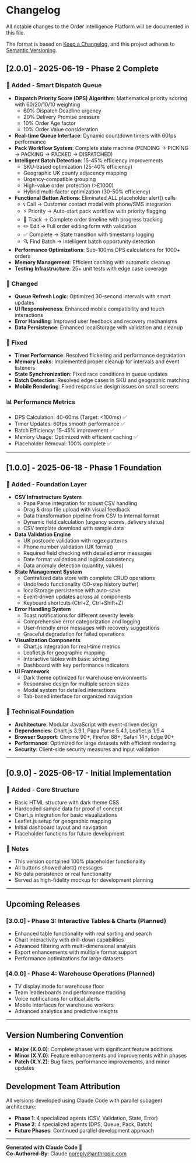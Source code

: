 # Changelog

All notable changes to the Order Intelligence Platform will be documented in this file.

The format is based on [Keep a Changelog](https://keepachangelog.com/en/1.0.0/),
and this project adheres to [Semantic Versioning](https://semver.org/spec/v2.0.0.html).

## [2.0.0] - 2025-06-19 - Phase 2 Complete

### 🚀 Added - Smart Dispatch Queue
- **Dispatch Priority Score (DPS) Algorithm**: Mathematical priority scoring with 60/20/10/10 weighting
  - 60% Dispatch Deadline urgency
  - 20% Delivery Promise pressure
  - 10% Order Age factor
  - 10% Order Value consideration
- **Real-time Queue Interface**: Dynamic countdown timers with 60fps performance
- **Pack Workflow System**: Complete state machine (PENDING → PICKING → PACKING → PACKED → DISPATCHED)
- **Intelligent Batch Detection**: 15-45% efficiency improvements
  - SKU-based optimization (25-40% efficiency)
  - Geographic UK county adjacency mapping
  - Urgency-compatible grouping
  - High-value order protection (>£1000)
  - Hybrid multi-factor optimization (30-50% efficiency)
- **Functional Button Actions**: Eliminated ALL placeholder alert() calls
  - 📞 Call → Customer contact modal with phone/SMS integration
  - ⚡ Priority → Auto-start pack workflow with priority flagging
  - 📍 Track → Complete order timeline with progress tracking
  - ✏️ Edit → Full order editing form with validation
  - ✅ Complete → State transition with timestamp logging
  - 🔍 Find Batch → Intelligent batch opportunity detection
- **Performance Optimizations**: Sub-100ms DPS calculations for 1000+ orders
- **Memory Management**: Efficient caching with automatic cleanup
- **Testing Infrastructure**: 25+ unit tests with edge case coverage

### 🔧 Changed
- **Queue Refresh Logic**: Optimized 30-second intervals with smart updates
- **UI Responsiveness**: Enhanced mobile compatibility and touch interactions
- **Error Handling**: Improved user feedback and recovery mechanisms
- **Data Persistence**: Enhanced localStorage with validation and cleanup

### 🐛 Fixed
- **Timer Performance**: Resolved flickering and performance degradation
- **Memory Leaks**: Implemented proper cleanup for intervals and event listeners
- **State Synchronization**: Fixed race conditions in queue updates
- **Batch Detection**: Resolved edge cases in SKU and geographic matching
- **Mobile Rendering**: Fixed responsive design issues on small screens

### 📊 Performance Metrics
- DPS Calculation: 40-60ms (Target: <100ms) ✅
- Timer Updates: 60fps smooth performance ✅
- Batch Efficiency: 15-45% improvement ✅
- Memory Usage: Optimized with efficient caching ✅
- Placeholder Removal: 100% complete ✅

---

## [1.0.0] - 2025-06-18 - Phase 1 Foundation

### 🚀 Added - Foundation Layer
- **CSV Infrastructure System**
  - Papa Parse integration for robust CSV handling
  - Drag & drop file upload with visual feedback
  - Data transformation pipeline from CSV to internal format
  - Dynamic field calculation (urgency scores, delivery status)
  - CSV template download with sample data
- **Data Validation Engine**
  - UK postcode validation with regex patterns
  - Phone number validation (UK format)
  - Required field checking with detailed error messages
  - Date format validation and logical consistency
  - Data anomaly detection (quantity, values)
- **State Management System**
  - Centralized data store with complete CRUD operations
  - Undo/redo functionality (50-step history buffer)
  - localStorage persistence with auto-save
  - Event-driven updates across all components
  - Keyboard shortcuts (Ctrl+Z, Ctrl+Shift+Z)
- **Error Handling System**
  - Toast notifications for different severity levels
  - Comprehensive error categorization and logging
  - User-friendly error messages with recovery suggestions
  - Graceful degradation for failed operations
- **Visualization Components**
  - Chart.js integration for real-time metrics
  - Leaflet.js for geographic mapping
  - Interactive tables with basic sorting
  - Dashboard with key performance indicators
- **UI Framework**
  - Dark theme optimized for warehouse environments
  - Responsive design for multiple screen sizes
  - Modal system for detailed interactions
  - Tab-based interface for organized navigation

### 🔧 Technical Foundation
- **Architecture**: Modular JavaScript with event-driven design
- **Dependencies**: Chart.js 3.9.1, Papa Parse 5.4.1, Leaflet.js 1.9.4
- **Browser Support**: Chrome 90+, Firefox 88+, Safari 14+, Edge 90+
- **Performance**: Optimized for large datasets with efficient rendering
- **Security**: Client-side security measures and input validation

---

## [0.9.0] - 2025-06-17 - Initial Implementation

### 🚀 Added - Core Structure
- Basic HTML structure with dark theme CSS
- Hardcoded sample data for proof of concept
- Chart.js integration for basic visualizations
- Leaflet.js setup for geographic mapping
- Initial dashboard layout and navigation
- Placeholder functions for future development

### 📝 Notes
- This version contained 100% placeholder functionality
- All buttons showed alert() messages
- No data persistence or real functionality
- Served as high-fidelity mockup for development planning

---

## Upcoming Releases

### [3.0.0] - Phase 3: Interactive Tables & Charts (Planned)
- Enhanced table functionality with real sorting and search
- Chart interactivity with drill-down capabilities
- Advanced filtering with multi-dimensional analysis
- Export enhancements with multiple format support
- Performance optimizations for large datasets

### [4.0.0] - Phase 4: Warehouse Operations (Planned)
- TV display mode for warehouse floor
- Team leaderboards and performance tracking
- Voice notifications for critical alerts
- Mobile interfaces for warehouse workers
- Advanced analytics and predictive insights

---

## Version Numbering Convention

- **Major (X.0.0)**: Complete phases with significant feature additions
- **Minor (X.Y.0)**: Feature enhancements and improvements within phases
- **Patch (X.Y.Z)**: Bug fixes, performance improvements, and minor updates

## Development Team Attribution

All versions developed using Claude Code with parallel subagent architecture:
- **Phase 1**: 4 specialized agents (CSV, Validation, State, Error)
- **Phase 2**: 4 specialized agents (DPS, Queue, Pack, Batch)
- **Future Phases**: Continued parallel development approach

---

**Generated with Claude Code** 🤖  
**Co-Authored-By**: Claude <noreply@anthropic.com>